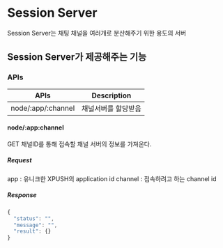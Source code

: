 Session Server
======================

Session Server는 채팅 채널을 여러개로 분산해주기 위한 용도의 서버

## Session Server가 제공해주는 기능

### APIs

APIs               | Description           
--- | ---
node/:app/:channel | 채널서버를 할당받음

#### node/:app:channel
GET
채널ID를 통해 접속할 채널 서버의 정보를 가져온다.

##### Request
app      : 유니크한 XPUSH의 application id
channel  : 접속하려고 하는 channel id

##### Response
```js
{
  "status": "",
  "message": "",
  "result": {}
}
```


